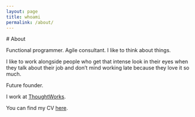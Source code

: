 ```yaml
---
layout: page
title: whoami
permalink: /about/
---
```


<span class="bash-to-english"># About</span>

Functional programmer. Agile consultant. I like to think about things.

I like to work alongside people who get that intense look in their eyes when they talk about their job and don’t mind working late because they love it so much.

Future founder.

I work at <a href="https://www.thoughtworks.com/">ThoughtWorks</a>.

You can find my CV <a href="https://github.com/rufusraghunath/CV">here</a>.
